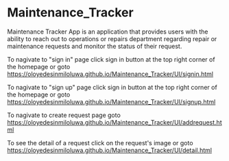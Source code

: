 # Maintenance_Tracker
Maintenance Tracker App is an application that provides users with the ability to reach out to operations or repairs department regarding repair or maintenance requests and monitor the status of their request.

To nagivate to "sign in" page click sign in button at the top right corner of the homepage or goto https://oloyedesinmiloluwa.github.io/Maintenance_Tracker/UI/signin.html

To nagivate to "sign up" page click sign in button at the top right corner of the homepage or goto https://oloyedesinmiloluwa.github.io/Maintenance_Tracker/UI/signup.html

To nagivate to create request page goto https://oloyedesinmiloluwa.github.io/Maintenance_Tracker/UI/addrequest.html

To see the detail of a request click on the request's image or goto https://oloyedesinmiloluwa.github.io/Maintenance_Tracker/UI/detail.html